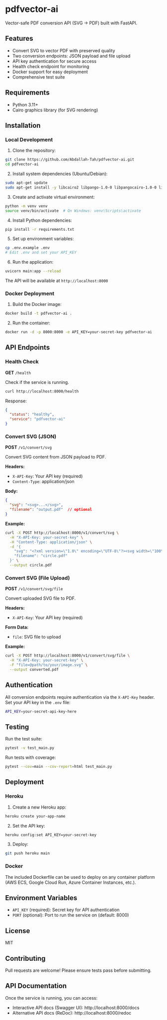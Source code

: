 # pdfvector-ai

Vector-safe PDF conversion API (SVG → PDF) built with FastAPI.

## Features

- Convert SVG to vector PDF with preserved quality
- Two conversion endpoints: JSON payload and file upload
- API key authentication for secure access
- Health check endpoint for monitoring
- Docker support for easy deployment
- Comprehensive test suite

## Requirements

- Python 3.11+
- Cairo graphics library (for SVG rendering)

## Installation

### Local Development

1. Clone the repository:
```bash
git clone https://github.com/Abdallah-Tah/pdfvector-ai.git
cd pdfvector-ai
```

2. Install system dependencies (Ubuntu/Debian):
```bash
sudo apt-get update
sudo apt-get install -y libcairo2 libpango-1.0-0 libpangocairo-1.0-0 libgdk-pixbuf-2.0-0 libffi-dev shared-mime-info
```

3. Create and activate virtual environment:
```bash
python -m venv venv
source venv/bin/activate  # On Windows: venv\Scripts\activate
```

4. Install Python dependencies:
```bash
pip install -r requirements.txt
```

5. Set up environment variables:
```bash
cp .env.example .env
# Edit .env and set your API_KEY
```

6. Run the application:
```bash
uvicorn main:app --reload
```

The API will be available at `http://localhost:8000`

### Docker Deployment

1. Build the Docker image:
```bash
docker build -t pdfvector-ai .
```

2. Run the container:
```bash
docker run -d -p 8000:8000 -e API_KEY=your-secret-key pdfvector-ai
```

## API Endpoints

### Health Check

**GET** `/health`

Check if the service is running.

```bash
curl http://localhost:8000/health
```

Response:
```json
{
  "status": "healthy",
  "service": "pdfvector-ai"
}
```

### Convert SVG (JSON)

**POST** `/v1/convert/svg`

Convert SVG content from JSON payload to PDF.

**Headers:**
- `X-API-Key`: Your API key (required)
- `Content-Type`: application/json

**Body:**
```json
{
  "svg": "<svg>...</svg>",
  "filename": "output.pdf"  // optional
}
```

**Example:**
```bash
curl -X POST http://localhost:8000/v1/convert/svg \
  -H "X-API-Key: your-secret-key" \
  -H "Content-Type: application/json" \
  -d '{
    "svg": "<?xml version=\"1.0\" encoding=\"UTF-8\"?><svg width=\"100\" height=\"100\" xmlns=\"http://www.w3.org/2000/svg\"><circle cx=\"50\" cy=\"50\" r=\"40\" fill=\"red\"/></svg>",
    "filename": "circle.pdf"
  }' \
  --output circle.pdf
```

### Convert SVG (File Upload)

**POST** `/v1/convert/svg/file`

Convert uploaded SVG file to PDF.

**Headers:**
- `X-API-Key`: Your API key (required)

**Form Data:**
- `file`: SVG file to upload

**Example:**
```bash
curl -X POST http://localhost:8000/v1/convert/svg/file \
  -H "X-API-Key: your-secret-key" \
  -F "file=@path/to/your/image.svg" \
  --output converted.pdf
```

## Authentication

All conversion endpoints require authentication via the `X-API-Key` header. Set your API key in the `.env` file:

```bash
API_KEY=your-secret-api-key-here
```

## Testing

Run the test suite:

```bash
pytest -v test_main.py
```

Run tests with coverage:

```bash
pytest --cov=main --cov-report=html test_main.py
```

## Deployment

### Heroku

1. Create a new Heroku app:
```bash
heroku create your-app-name
```

2. Set the API key:
```bash
heroku config:set API_KEY=your-secret-key
```

3. Deploy:
```bash
git push heroku main
```

### Docker

The included Dockerfile can be used to deploy on any container platform (AWS ECS, Google Cloud Run, Azure Container Instances, etc.).

## Environment Variables

- `API_KEY` (required): Secret key for API authentication
- `PORT` (optional): Port to run the service on (default: 8000)

## License

MIT

## Contributing

Pull requests are welcome! Please ensure tests pass before submitting.

## API Documentation

Once the service is running, you can access:
- Interactive API docs (Swagger UI): http://localhost:8000/docs
- Alternative API docs (ReDoc): http://localhost:8000/redoc
